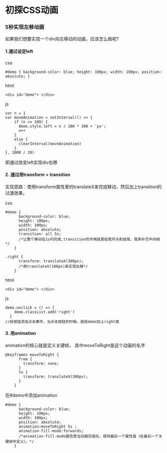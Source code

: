 # 初探CSS动画



### 5秒实现左移动画

如果我们想要实现一个div向左移动的动画，应该怎么做呢?

#### 1.通过设定left

css

```
#demo { background-color: blue; height: 100px; width: 100px; position: absolute; }
```

html

```
<div id="demo"> </div>
```

js

```
var n = 1
var moveAnimation = setInterval(() => {
    if (n <= 100) {
      demo.style.left = n / 100 * 300 + 'px';
      n++
    }
    else {
      clearInterval(moveAnimation)
    }
}, 1000 / 20)
```

即通过改变left实现div右移

#### 2. 通过用transform + transition

实现思路：使用transform属性里的translateX来完成移动，然后加上transition的过渡效果。

css

```
#demo {
      background-color: blue;
      height: 100px;
      width: 100px;
      position: absolute;
      transition: all 5s;
      /*让整个移动在1s内完成,transition的作用就是给我开头和结尾，我来补充中间帧*/
    }

.right {
      transform: translateX(300px);
      /*用translateX(100px)来实现右移*/
    }
```

html

```
<div id="demo"> </div>
```

js

```
demo.onclick = () => {
    demo.classList.add('right')
  }
//给按钮添加点击事件，当点击按钮的时候，就给demo加上right类
```

#### 3. 用animation

animation的核心就是定义关键帧， 其中moveToRight是这个动画的名字

```
@keyframes moveToRight {
      from {
        transform: none;
      }
      to {
        transform: translateX(300px);
      }
    }
```

在#demo中添加animation

```
#demo {
      background-color: blue;
      height: 100px;
      width: 100px;
      position: absolute;
      animation:moveToRight 5s ;
      animation-fill-mode:forwards;
      /*animation-fill-mode属性使当动画完成后，保持最后一个属性值（在最后一个关键帧中定义）。*/
    }
```

